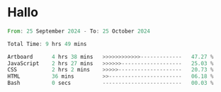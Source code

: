 # Hallo
<!--START_SECTION:waka-->

```rust
From: 25 September 2024 - To: 25 October 2024

Total Time: 9 hrs 49 mins

Artboard      4 hrs 38 mins   >>>>>>>>>>>>-------------   47.27 %
JavaScript    2 hrs 27 mins   >>>>>>-------------------   25.03 %
CSS           2 hrs 2 mins    >>>>>--------------------   20.73 %
HTML          36 mins         >>-----------------------   06.18 %
Bash          0 secs          -------------------------   00.03 %
```

<!--END_SECTION:waka-->
